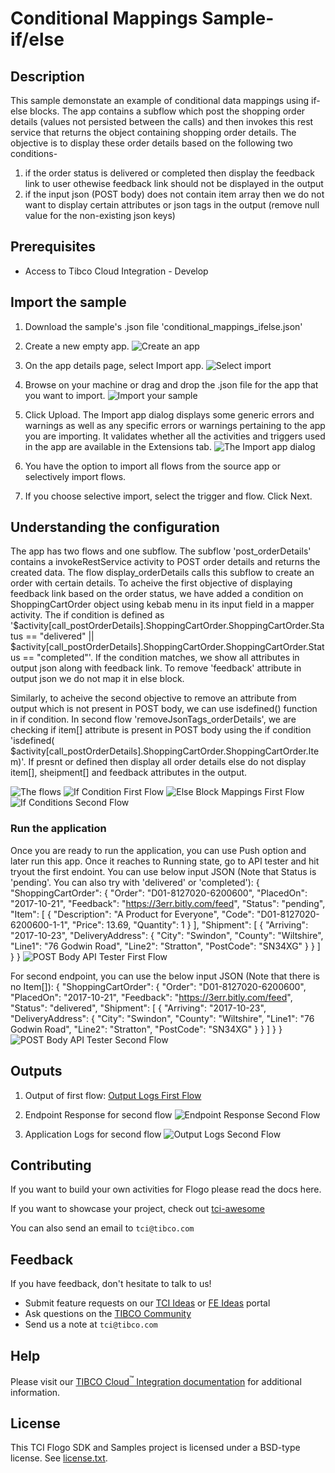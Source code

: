 # Conditional Mappings Sample- if/else

## Description

This sample demonstate an example of conditional data mappings using if-else blocks.
The app contains a subflow which post the shopping order details (values not persisted between the calls) and then invokes this rest service that returns the object containing shopping order details. The objective is to display these order details based on the following two conditions-
1. if the order status is delivered or completed then display the feedback link to user othewise feedback link should not be displayed in the output
2. if the input json (POST body) does not contain item array then we do not want to display certain attributes or json tags in the output (remove null value for the non-existing json keys)

## Prerequisites

* Access to Tibco Cloud Integration - Develop

## Import the sample

1. Download the sample's .json file 'conditional_mappings_ifelse.json'

2. Create a new empty app.
![Create an app](../../../import-screenshots/2.png)

3. On the app details page, select Import app.
![Select import](../../../import-screenshots/3.png)

4. Browse on your machine or drag and drop the .json file for the app that you want to import.
![Import your sample](../../../import-screenshots/ifelse/import_ifelse_app.png)

5. Click Upload. The Import app dialog displays some generic errors and warnings as well as any specific errors or warnings pertaining to the app you are importing. It validates whether all the activities and triggers used in the app are available in the Extensions tab.
![The Import app dialog](../../../import-screenshots/ifelse/import_dialog_ifelse.png)

6. You have the option to import all flows from the source app or selectively import flows.

7. If you choose selective import, select the trigger and flow. Click Next.

## Understanding the configuration

The app has two flows and one subflow. The subflow 'post_orderDetails' contains a invokeRestService activity to POST order details and returns the created data.
The flow display_orderDetails calls this subflow to create an order with certain details. To acheive the first objective of displaying feedback link based on the order status, we have added a condition on ShoppingCartOrder object using kebab menu in its input field in a mapper activity. The if condition is defined as '$activity[call_postOrderDetails].ShoppingCartOrder.ShoppingCartOrder.Status == "delivered" || $activity[call_postOrderDetails].ShoppingCartOrder.ShoppingCartOrder.Status == "completed"'.
If the condition matches, we show all attributes in output json along with feedback link. To remove 'feedback' attribute in output json we do not map it in else block.

Similarly, to acheive the second objective to remove an attribute from output which is not present in POST body, we can use isdefined() function in if condition. In second flow 'removeJsonTags_orderDetails', we are checking if item[] attribute is present in POST body using the if condition 'isdefined( $activity[call_postOrderDetails].ShoppingCartOrder.ShoppingCartOrder.Item)'. If presnt or defined then display all order details else do not display item[], sheipment[] and feedback attributes in the output.

![The flows](../../../import-screenshots/ifelse/app_flows.png)
![If Condition First Flow](../../../import-screenshots/ifelse/books_flow1_ifCondition.png)
![Else Block Mappings First Flow](../../../import-screenshots/ifelse/flow1_elseMappings.png)
![If Conditions Second Flow](../../../import-screenshots/ifelse/flow2_ifCondition.png)

### Run the application
Once you are ready to run the application, you can use Push option and later run this app.
Once it reaches to Running state, go to API tester and hit tryout the first endoint. You can use below input JSON (Note that Status is 'pending'. You can also try with 'delivered' or 'completed'):
{
  "ShoppingCartOrder": {
    "Order": "D01-8127020-6200600",
    "PlacedOn": "2017-10-21",
    "Feedback": "https://3err.bitly.com/feed",
    "Status": "pending",
    "Item": [
      {
        "Description": "A Product for Everyone",
        "Code": "D01-8127020-6200600-1-1",
        "Price": 13.69,
        "Quantity": 1
      }
    ],
    "Shipment": [
      {
        "Arriving": "2017-10-23",
        "DeliveryAddress": {
          "City": "Swindon",
          "County": "Wiltshire",
          "Line1": "76 Godwin Road",
          "Line2": "Stratton",
          "PostCode": "SN34XG"
        }
      }
    ]
  }
}
![POST Body API Tester First Flow](../../../import-screenshots/ifelse/POST_body_flow1.png)

For second endpoint, you can use the below input JSON (Note that there is no Item[]):
{
  "ShoppingCartOrder": {
    "Order": "D01-8127020-6200600",
    "PlacedOn": "2017-10-21",
    "Feedback": "https://3err.bitly.com/feed",
    "Status": "delivered",
    "Shipment": [
      {
        "Arriving": "2017-10-23",
        "DeliveryAddress": {
          "City": "Swindon",
          "County": "Wiltshire",
          "Line1": "76 Godwin Road",
          "Line2": "Stratton",
          "PostCode": "SN34XG"
        }
      }
    ]
  }
}
![POST Body API Tester Second Flow](../../../import-screenshots/ifelse/POST_body_flow2.png)

## Outputs

1. Output of first flow:
[Output Logs First Flow](../../../import-screenshots/ifelse/output_flow1.png)

2. Endpoint Response for second flow
![Endpoint Response Second Flow](../../../import-screenshots/ifelse/output_endpoint_flow2.png)

3. Application Logs for second flow
![Output Logs Second Flow](../../../import-screenshots/ifelse/output_flow2.png)


## Contributing
If you want to build your own activities for Flogo please read the docs here.

If you want to showcase your project, check out [tci-awesome](https://github.com/TIBCOSoftware/tci-awesome)

You can also send an email to `tci@tibco.com`

## Feedback
If you have feedback, don't hesitate to talk to us!

* Submit feature requests on our [TCI Ideas](https://ideas.tibco.com/?project=TCI) or [FE Ideas](https://ideas.tibco.com/?project=FE) portal
* Ask questions on the [TIBCO Community](https://community.tibco.com/answers/product/344006)
* Send us a note at `tci@tibco.com`

## Help
Please visit our [TIBCO Cloud<sup>&trade;</sup> Integration documentation](https://integration.cloud.tibco.com/docs/index.html#Subsystems/flogo/flogo-all/conditional-mapping.html) for additional information.

## License
This TCI Flogo SDK and Samples project is licensed under a BSD-type license. See [license.txt](license.txt).
